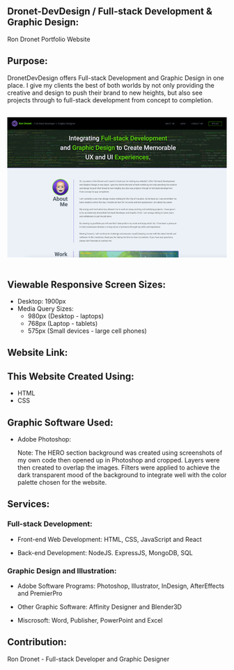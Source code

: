 ## Dronet-DevDesign / Full-stack Development & Graphic Design:
Ron Dronet Portfolio Website

## Purpose:
DronetDevDesign offers Full-stack Development and Graphic Design in one place. I give my clients the best of both worlds by not only providing the creative and design to push their brand to new heights, but also see projects through to full-stack development from concept to completion.

<br>
<div align="left">
    <img src="./assets/images/dronet-dev-design-site.jpg" width="800px" /> 
</div>
<br>

## Viewable Responsive Screen Sizes:
* Desktop: 1900px
* Media Query Sizes:
  - 980px (Desktop - laptops)
  - 768px (Laptop - tablets)
  - 575px (Small devices - large cell phones)


## Website Link:



## This Website Created Using:
* HTML
* CSS

## Graphic Software Used:
* Adobe Photoshop:
    
    Note: The HERO section background was created using screenshots of my own code then opened up in Photoshop and cropped. Layers were then created to overlap the images. Filters were applied to achieve the dark transparent mood of the background to integrate well with the color palette chosen for the website.

## Services:
### Full-stack Development:
* Front-end Web Development:
    HTML, CSS, JavaScript and React
        
* Back-end Development:
    NodeJS. ExpressJS, MongoDB, SQL

### Graphic Design and Illustration:
* Adobe Software Programs:
    Photoshop, Illustrator, InDesign, AfterEffects and PremierPro
      
* Other Graphic Software:
    Affinity Designer and Blender3D

* Miscrosoft:
    Word, Publisher, PowerPoint and Excel

## Contribution:
Ron Dronet - Full-stack Developer and Graphic Designer